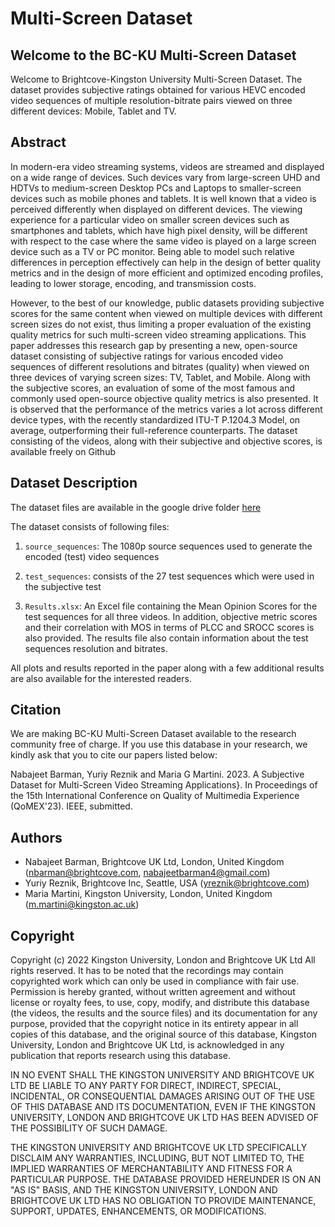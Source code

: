 # Multi-Screen Dataset

## Welcome to the BC-KU Multi-Screen Dataset

Welcome to Brightcove-Kingston University Multi-Screen Dataset. The dataset provides subjective ratings obtained for various HEVC encoded video sequences of multiple resolution-bitrate pairs viewed on three different devices: Mobile, Tablet and TV.

## Abstract
In modern-era video streaming systems, videos are streamed and displayed on a wide range of devices. Such devices vary from large-screen UHD and HDTVs to medium-screen Desktop PCs and Laptops to smaller-screen devices such as mobile phones and tablets. It is well known that a video is perceived differently when displayed on different devices. The viewing experience for a particular video on smaller screen devices such as smartphones and tablets, which have high pixel density, will be different with respect to the case where the same video is played on a large screen device such as a TV or PC monitor. Being able to model such relative differences in perception effectively can help in the design of better quality metrics and in the design of more efficient and optimized encoding profiles, leading to lower storage, encoding, and transmission costs.

However, to the best of our knowledge, public datasets providing subjective scores for the same content when viewed on multiple devices with different screen sizes do not exist, thus limiting a proper evaluation of the existing quality metrics for such multi-screen video streaming applications. This paper addresses this research gap by presenting a new, open-source dataset consisting of subjective ratings for various encoded video sequences of different resolutions and bitrates (quality) when viewed on three devices of varying screen sizes: TV, Tablet, and Mobile. Along with the subjective scores, an evaluation of some of the most famous and commonly used open-source objective quality metrics is also presented. It is observed that the performance of the metrics varies a lot across different device types, with the recently standardized ITU-T P.1204.3 Model, on average, outperforming their full-reference counterparts. The dataset consisting of the videos, along with their subjective and objective scores, is available freely on Github

## Dataset Description

The dataset files are available in the google drive folder [here](https://drive.google.com/drive/folders/1SZT_s2E1zvZ_DQabpED4H3ZDlB0ef4qQ?usp=sharing)

The dataset consists of following files:

1. `source_sequences`: The 1080p source sequences used to generate the encoded (test) video sequences

2. `test_sequences`: consists of the 27 test sequences which were used in the subjective test

3. `Results.xlsx`: An Excel file containing the Mean Opinion Scores for the test sequences for all three videos. In addition, objective metric scores and their correlation with MOS in terms of PLCC and SROCC scores is also provided. The results file also contain information about the test sequences resolution and bitrates. 

All plots and results reported in the paper along with a few additional results are also available for the interested readers.

## Citation

We are making BC-KU Multi-Screen Dataset available to the research community free of charge. If you use this database in your research, we kindly ask that you to cite our papers listed below:

Nabajeet Barman, Yuriy Reznik and Maria G Martini. 2023. A Subjective Dataset for Multi-Screen Video Streaming Applications}. In Proceedings of the 15th International Conference on Quality of Multimedia Experience (QoMEX'23). IEEE, submitted.

## Authors

- Nabajeet Barman, Brightcove UK Ltd, London, United Kingdom (nbarman@brightcove.com, nabajeetbarman4@gmail.com)
- Yuriy Reznik, Brightcove Inc, Seattle, USA  (yreznik@brightcove.com)
- Maria Martini, Kingston University, London, United Kingdom (m.martini@kingston.ac.uk)

## Copyright

Copyright (c) 2022 Kingston University, London and Brightcove UK Ltd 
All rights reserved. 
It has to be noted that the recordings may contain copyrighted work which can only be used in compliance with fair use.
Permission is hereby granted, without written agreement and without license or royalty fees, to use, copy, modify, and distribute this database (the videos, the results and the source files) and its documentation for any purpose, provided that the copyright notice in its entirety appear in all copies of this database, and the original source of this database, Kingston University, London and Brightcove UK Ltd, is acknowledged in any publication that reports research using this database.

IN NO EVENT SHALL THE KINGSTON UNIVERSITY AND BRIGHTCOVE UK LTD BE LIABLE TO ANY PARTY FOR DIRECT, INDIRECT, SPECIAL, INCIDENTAL, OR CONSEQUENTIAL DAMAGES ARISING OUT OF THE USE OF THIS DATABASE AND ITS DOCUMENTATION, EVEN IF THE KINGSTON UNIVERSITY, LONDON AND BRIGHTCOVE UK LTD HAS BEEN ADVISED OF THE POSSIBILITY OF SUCH DAMAGE. 

THE KINGSTON UNIVERSITY AND BRIGHTCOVE UK LTD SPECIFICALLY DISCLAIM ANY WARRANTIES, INCLUDING, BUT NOT LIMITED TO, THE IMPLIED WARRANTIES OF MERCHANTABILITY AND FITNESS FOR A PARTICULAR PURPOSE. THE DATABASE PROVIDED HEREUNDER IS ON AN "AS IS" BASIS, AND THE KINGSTON UNIVERSITY, LONDON AND BRIGHTCOVE UK LTD HAS NO OBLIGATION TO PROVIDE MAINTENANCE, SUPPORT, UPDATES, ENHANCEMENTS, OR MODIFICATIONS.
